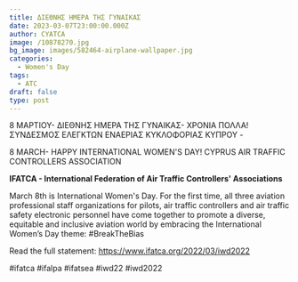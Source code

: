 ```yaml
---
title: ΔΙΕΘΝΗΣ ΗΜΕΡΑ ΤΗΣ ΓΥΝΑΙΚΑΣ
date: 2023-03-07T23:00:00.000Z
author: CYATCA
image: /10878270.jpg
bg_image: images/582464-airplane-wallpaper.jpg
categories:
  - Women's Day
tags:
  - ATC
draft: false
type: post
---
```


8 ΜΑΡΤΙΟΥ- ΔΙΕΘΝΗΣ ΗΜΕΡΑ ΤΗΣ ΓΥΝΑΙΚΑΣ- ΧΡΟΝΙΑ ΠΟΛΛΑ!
ΣΥΝΔΕΣΜΟΣ ΕΛΕΓΚΤΩΝ ΕΝΑΕΡΙΑΣ ΚΥΚΛΟΦΟΡΙΑΣ ΚΥΠΡΟΥ -

8 MARCH- HAPPY INTERNATIONAL WOMEN'S DAY!
CYPRUS AIR TRAFFIC CONTROLLERS ASSOCIATION

**IFATCA - International Federation of Air Traffic Controllers' Associations**

March 8th is International Women's Day. For the first time, all three aviation professional staff
organizations for pilots, air traffic controllers and air traffic safety electronic personnel have
come together to promote a diverse, equitable and inclusive aviation world by embracing
the International Women’s Day theme: #BreakTheBias

Read the full statement: https://www.ifatca.org/2022/03/iwd2022

\#ifatca #ifalpa #ifatsea #iwd22 #iwd2022
